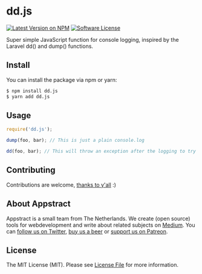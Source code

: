 # dd.js

[![Latest Version on NPM](https://img.shields.io/npm/v/dd.js.svg?style=flat-square)](https://npmjs.com/package/dd.js)
[![Software License](https://img.shields.io/badge/license-MIT-brightgreen.svg?style=flat-square)](LICENSE.md)

Super simple JavaScript function for console logging, inspired by the Laravel dd() and dump() functions.

## Install

You can install the package via npm or yarn:

```bash
$ npm install dd.js
$ yarn add dd.js
```

## Usage

```js
require('dd.js');

dump(foo, bar); // This is just a plain console.log

dd(foo, bar); // This will throw an exception after the logging to try to stop further execution
```

## Contributing

Contributions are welcome, [thanks to y'all](https://github.com/appstract/dd.js/graphs/contributors) :)

## About Appstract

Appstract is a small team from The Netherlands. We create (open source) tools for webdevelopment and write about related subjects on [Medium](https://medium.com/appstract). You can [follow us on Twitter](https://twitter.com/teamappstract), [buy us a beer](https://www.paypal.me/teamappstract/10) or [support us on Patreon](https://www.patreon.com/appstract).

## License

The MIT License (MIT). Please see [License File](LICENSE.md) for more information.
